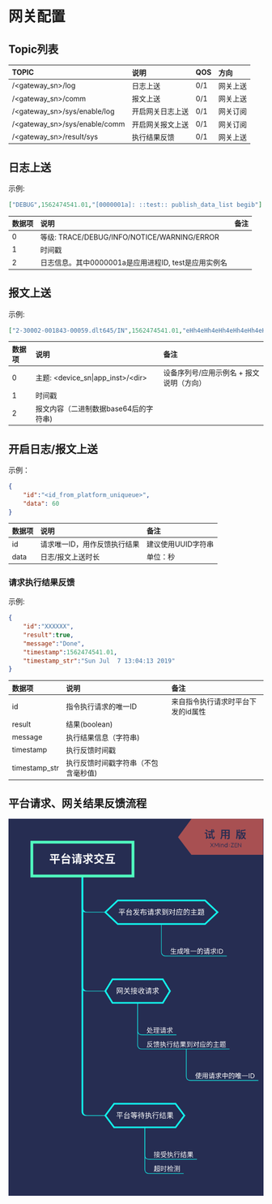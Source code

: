 # 网关配置

## Topic列表

| TOPIC | 说明 | QOS | 方向 |
| :--- | :--- | :--- | :--- |
| /<gateway_sn>/log | 日志上送 | 0/1 | 网关上送 |
| /<gateway_sn>/comm | 报文上送 | 0/1 | 网关上送 |
| /<gateway_sn>/sys/enable/log | 开启网关日志上送 | 0/1 | 网关订阅 |
| /<gateway_sn>/sys/enable/comm | 开启网关报文上送 | 0/1 | 网关订阅 |
| /<gateway_sn>/result/sys | 执行结果反馈 | 0/1 | 网关上送 |

## 日志上送

示例:
``` json
["DEBUG",1562474541.01,"[0000001a]: ::test:: publish_data_list begib"]
```

| 数据项 | 说明 | 备注 |
| :--- | :--- | :---- |
| 0 | 等级: TRACE/DEBUG/INFO/NOTICE/WARNING/ERROR | |
| 1 | 时间戳 | |
| 2 | 日志信息。其中0000001a是应用进程ID, test是应用实例名 | |

## 报文上送

示例:
``` json
["2-30002-001843-00059.dlt645/IN",1562474541.01,"eHh4eHh4eHh4eHh4eHh4eHh4eHh4eHh4eHh4eHh4eHh4eHgK"]
```

| 数据项 | 说明 | 备注 |
| :--- | :--- | :---- |
| 0 | 主题: \<device_sn\|app_inst\>/\<dir\> | 设备序列号/应用示例名 + 报文说明（方向） |
| 1 | 时间戳 | |
| 2 | 报文内容（二进制数据base64后的字符串) | |

## 开启日志/报文上送

示例：

``` json
{
    "id":"<id_from_platform_uniqueue>",
    "data": 60
}
```

| 数据项 | 说明 | 备注 |
| :--- | :--- | :---- |
| id | 请求唯一ID，用作反馈执行结果 | 建议使用UUID字符串 |
| data | 日志/报文上送时长 | 单位：秒 |

### 请求执行结果反馈

示例:

``` json
{
    "id":"XXXXXX",
    "result":true,
    "message":"Done",
    "timestamp":1562474541.01,
    "timestamp_str":"Sun Jul  7 13:04:13 2019"
}
```

| 数据项 | 说明 | 备注 |
| :--- | :--- | :---- |
| id | 指令执行请求的唯一ID | 来自指令执行请求时平台下发的id属性 |
| result | 结果(boolean) | |
| message | 执行结果信息（字符串) | |
| timestamp | 执行反馈时间戳 | |
| timestamp_str | 执行反馈时间戳字符串（不包含毫秒值) | |

## 平台请求、网关结果反馈流程

![平台请求交互](images/平台请求交互.png)
